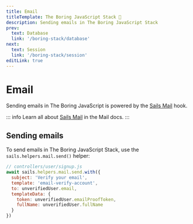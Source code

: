 ```yaml
---
title: Email
titleTemplate: The Boring JavaScript Stack 🥱
description: Sending emails in The Boring JavaScript Stack
prev:
  text: Database
  link: '/boring-stack/database'
next:
  text: Session
  link: '/boring-stack/session'
editLink: true
---
```


# Email

Sending emails in The Boring JavaScript is powered by the [Sails Mail](/mail) hook.

::: info
Learn all about [Sails Mail](/mail) in the Mail docs.
:::

## Sending emails

To send emails in The Boring JavaScript Stack, use the `sails.helpers.mail.send()` helper:

```js
// controllers/user/signup.js
await sails.helpers.mail.send.with({
  subject: 'Verify your email',
  template: 'email-verify-account',
  to: unverifiedUser.email,
  templateData: {
    token: unverifiedUser.emailProofToken,
    fullName: unverifiedUser.fullName
  }
})
```

